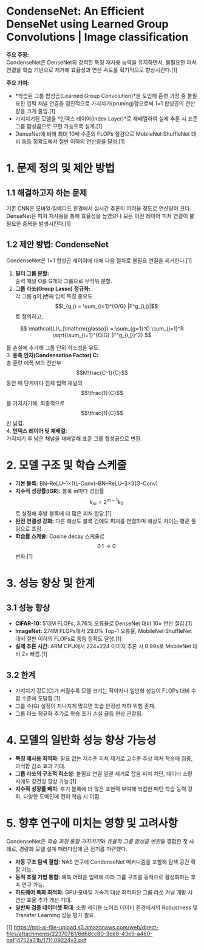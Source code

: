 # CondenseNet: An Efficient DenseNet using Learned Group Convolutions | Image classification

**주요 주장:**  
CondenseNet은 DenseNet의 강력한 특징 재사용 능력을 유지하면서, 불필요한 피처 연결을 학습 기반으로 제거해 효율성과 연산 속도를 획기적으로 향상시킨다.[1]

**주요 기여:**  
- *학습된 그룹 합성곱(Learned Group Convolution)*을 도입해 훈련 과정 중 불필요한 입력 채널 연결을 점진적으로 가지치기(pruning)함으로써 1×1 합성곱의 연산량을 크게 줄임.[1]
- 가지치기된 모델을 *인덱스 레이어(Index Layer)*로 재배열하여 실제 추론 시 표준 그룹 합성곱으로 구현 가능토록 설계.[1]
- DenseNet에 비해 최대 10배 수준의 FLOPs 절감으로 MobileNet·ShuffleNet 대비 동등 정확도에서 절반 이하의 연산량을 달성.[1]

# 1. 문제 정의 및 제안 방법

## 1.1 해결하고자 하는 문제  
기존 CNN은 모바일·임베디드 환경에서 실시간 추론이 어려울 정도로 연산량이 크다. DenseNet은 피처 재사용을 통해 효율성을 높였으나 모든 이전 레이어 피처 연결이 불필요한 중복을 발생시킨다.[1]

## 1.2 제안 방법: CondenseNet  
CondenseNet은 1×1 합성곱 레이어에 대해 다음 절차로 불필요 연결을 제거한다.[1]

  1. **필터 그룹 분할:**  
     출력 채널 O를 G개의 그룹으로 무작위 분할.  
  2. **그룹 라쏘(Group Lasso) 정규화:**  
     각 그룹 g의 j번째 입력 특징 중요도 $$I_{g,j} = \sum_{i=1}^{O/G} |F^g_{i,j}|$$로 정의하고,  

$$
       \mathcal{L}\_{\mathrm{glasso}} = \sum_{g=1}^G \sum_{j=1}^R \sqrt{\sum_{i=1}^{O/G} (F^g_{i,j})^2}
     $$  

를 손실에 추가해 그룹 단위 희소성을 유도.  
  3. **응축 인자(Condensation Factor) C:**  
     총 훈련 에폭 M의 전반부 $$M\frac{C-1}{C}$$ 동안 매 단계마다 전체 입력 채널의 $$\tfrac{1}{C}$$를 가지치기해, 최종적으로 $$\tfrac{1}{C}$$만 남김.  
  4. **인덱스 레이어 및 재배열:**  
     가지치기 후 남은 채널을 재배열해 표준 그룹 합성곱으로 변환.  

# 2. 모델 구조 및 학습 스케줄

- **기본 블록:** BN–ReLU–1×1(L-Conv)–BN–ReLU–3×3(G-Conv)  
- **지수적 성장률(IGR):** 블록 m마다 성장률 $$k_m = 2^{m-1}k_0$$로 설정해 후방 블록에 더 많은 피처 할당.[1]
- **완전 연결성 강화:** 다른 해상도 블록 간에도 피처를 연결하며 해상도 차이는 평균 풀링으로 조정.  
- **학습률 스케줄:** Cosine decay 스케줄로 $$0.1\to0$$ 변화.[1]

# 3. 성능 향상 및 한계

## 3.1 성능 향상  
- **CIFAR-10:** 513M FLOPs, 3.76% 오류율로 DenseNet 대비 10× 연산 절감.[1]
- **ImageNet:** 274M FLOPs에서 29.0% Top-1 오류율, MobileNet·ShuffleNet 대비 절반 이하의 FLOPs로 동등 정확도 달성.[1]
- **실제 추론 시간:** ARM CPU에서 224×224 이미지 추론 시 0.99s로 MobileNet 대비 2× 빠름.[1]

## 3.2 한계  
- 가지치기 강도(C)가 커질수록 모델 크기는 작아지나 일반화 성능이 FLOPs 대비 수렴 수준에 도달함.[1]
- 그룹 수(G) 설정이 지나치게 많으면 학습 안정성 저하 위험 존재.  
- 그룹 라쏘 정규화 추가로 학습 초기 손실 급등 현상 관찰됨.

# 4. 모델의 일반화 성능 향상 가능성

- **특징 재사용 최적화:** 필요 없는 저수준 피처 제거로 고수준 추상 피처 학습에 집중, 과적합 감소 효과 기대.  
- **그룹 라쏘의 구조적 희소성:** 불필요 연결 일괄 제거로 잡음 피처 차단, 데이터 소량 시에도 강건성 향상 가능.[1]
- **지수적 성장률 배치:** 후기 블록에 더 많은 표현력 부여해 복잡한 패턴 학습 능력 강화, 다양한 도메인에 전이 학습 시 이점.

# 5. 향후 연구에 미치는 영향 및 고려사항

CondenseNet은 *학습 과정 통합 가지치기*와 *효율적 그룹 합성곱 변환*을 결합한 첫 사례로, 경량화 모델 설계 패러다임에 큰 전기를 마련했다.  
- **자동 구조 탐색 결합:** NAS 연구에 CondenseNet 메커니즘을 포함해 탐색 공간 확장 가능.  
- **동적 조절 기법 통합:** 예측 어려운 입력에 따라 그룹 구조를 동적으로 활성화하는 후속 연구 가능.  
- **하드웨어 특화 최적화:** GPU·모바일 가속기 대상 최적화된 그룹 라쏘 커널 개발 시 연산 효율 추가 개선 기대.  
- **일반화 검증 데이터셋 확대:** 소량 레이블·노이즈 데이터 환경에서의 Robustness 및 Transfer Learning 성능 평가 필요.

[1] https://ppl-ai-file-upload.s3.amazonaws.com/web/direct-files/attachments/22370781/6d68cc80-3de8-43e9-a460-baf14752a31b/1711.09224v2.pdf
